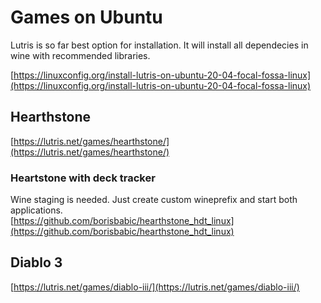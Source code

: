 # Games on Ubuntu

Lutris is so far best option for installation. It will install all dependecies in wine with recommended libraries.

[https://linuxconfig.org/install-lutris-on-ubuntu-20-04-focal-fossa-linux](https://linuxconfig.org/install-lutris-on-ubuntu-20-04-focal-fossa-linux)

## Hearthstone

[https://lutris.net/games/hearthstone/](https://lutris.net/games/hearthstone/)

### Heartstone with deck tracker

Wine staging is needed. Just create custom wineprefix and start both applications.  
[https://github.com/borisbabic/hearthstone_hdt_linux](https://github.com/borisbabic/hearthstone_hdt_linux)

## Diablo 3

[https://lutris.net/games/diablo-iii/](https://lutris.net/games/diablo-iii/)
